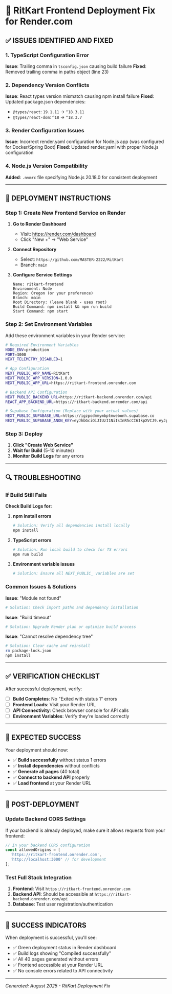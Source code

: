 # 🚀 RitKart Frontend Deployment Fix for Render.com

## ✅ ISSUES IDENTIFIED AND FIXED

### 1. TypeScript Configuration Error
**Issue**: Trailing comma in `tsconfig.json` causing build failure
**Fixed**: Removed trailing comma in paths object (line 23)

### 2. Dependency Version Conflicts  
**Issue**: React types version mismatch causing npm install failure
**Fixed**: Updated package.json dependencies:
- `@types/react`: `19.1.11` → `^18.3.11`
- `@types/react-dom`: `^18` → `^18.3.7`

### 3. Render Configuration Issues
**Issue**: Incorrect render.yaml configuration for Node.js app (was configured for Docker/Spring Boot)
**Fixed**: Updated render.yaml with proper Node.js configuration

### 4. Node.js Version Compatibility
**Added**: `.nvmrc` file specifying Node.js 20.18.0 for consistent deployment

---

## 🔧 DEPLOYMENT INSTRUCTIONS

### Step 1: Create New Frontend Service on Render

1. **Go to Render Dashboard**
   - Visit: https://render.com/dashboard
   - Click "New +" → "Web Service"

2. **Connect Repository**
   - Select: `https://github.com/MASTER-2222/RitKart`
   - Branch: `main`

3. **Configure Service Settings**
   ```
   Name: ritkart-frontend
   Environment: Node
   Region: Oregon (or your preference)
   Branch: main
   Root Directory: (leave blank - uses root)
   Build Command: npm install && npm run build
   Start Command: npm start
   ```

### Step 2: Set Environment Variables

Add these environment variables in your Render service:

```bash
# Required Environment Variables
NODE_ENV=production
PORT=3000
NEXT_TELEMETRY_DISABLED=1

# App Configuration  
NEXT_PUBLIC_APP_NAME=RitKart
NEXT_PUBLIC_APP_VERSION=1.0.0
NEXT_PUBLIC_APP_URL=https://ritkart-frontend.onrender.com

# Backend API Configuration
NEXT_PUBLIC_BACKEND_URL=https://ritkart-backend.onrender.com/api
REACT_APP_BACKEND_URL=https://ritkart-backend.onrender.com/api

# Supabase Configuration (Replace with your actual values)
NEXT_PUBLIC_SUPABASE_URL=https://igzpodmmymbptmwebonh.supabase.co
NEXT_PUBLIC_SUPABASE_ANON_KEY=eyJhbGciOiJIUzI1NiIsInR5cCI6IkpXVCJ9.eyJpc3MiOiJzdXBhYmFzZSIsInJlZiI6ImlnenBvZG1teW1icHRtd2Vib25oIiwicm9sZSI6ImFub24iLCJpYXQiOjE3NTQ1NDczNDIsImV4cCI6MjA3MDEyMzM0Mn0.eOy5F_0pE7ki3TXl49bW5c0K1TWGKf2_Vpn1IRKWQRc
```

### Step 3: Deploy

1. **Click "Create Web Service"**
2. **Wait for Build** (5-10 minutes)
3. **Monitor Build Logs** for any errors

---

## 🔍 TROUBLESHOOTING

### If Build Still Fails

**Check Build Logs for:**

1. **npm install errors**
   ```bash
   # Solution: Verify all dependencies install locally
   npm install
   ```

2. **TypeScript errors**
   ```bash
   # Solution: Run local build to check for TS errors
   npm run build
   ```

3. **Environment variable issues**
   ```bash
   # Solution: Ensure all NEXT_PUBLIC_ variables are set
   ```

### Common Issues & Solutions

**Issue**: "Module not found"
```bash
# Solution: Check import paths and dependency installation
```

**Issue**: "Build timeout"
```bash
# Solution: Upgrade Render plan or optimize build process
```

**Issue**: "Cannot resolve dependency tree"
```bash
# Solution: Clear cache and reinstall
rm package-lock.json
npm install
```

---

## ✅ VERIFICATION CHECKLIST

After successful deployment, verify:

- [ ] **Build Completes**: No "Exited with status 1" errors
- [ ] **Frontend Loads**: Visit your Render URL
- [ ] **API Connectivity**: Check browser console for API calls
- [ ] **Environment Variables**: Verify they're loaded correctly

---

## 🚀 EXPECTED SUCCESS

Your deployment should now:
- ✅ **Build successfully** without status 1 errors
- ✅ **Install dependencies** without conflicts  
- ✅ **Generate all pages** (40 total)
- ✅ **Connect to backend API** properly
- ✅ **Load frontend** at your Render URL

---

## 📱 POST-DEPLOYMENT

### Update Backend CORS Settings

If your backend is already deployed, make sure it allows requests from your frontend:

```javascript
// In your backend CORS configuration
const allowedOrigins = [
  'https://ritkart-frontend.onrender.com',
  'http://localhost:3000' // for development
];
```

### Test Full Stack Integration

1. **Frontend**: Visit `https://ritkart-frontend.onrender.com`
2. **Backend API**: Should be accessible at `https://ritkart-backend.onrender.com/api`
3. **Database**: Test user registration/authentication

---

## 🎉 SUCCESS INDICATORS

When deployment is successful, you'll see:
- ✅ Green deployment status in Render dashboard
- ✅ Build logs showing "Compiled successfully"
- ✅ All 40 pages generated without errors
- ✅ Frontend accessible at your Render URL
- ✅ No console errors related to API connectivity

---

*Generated: August 2025 - RitKart Deployment Fix*
